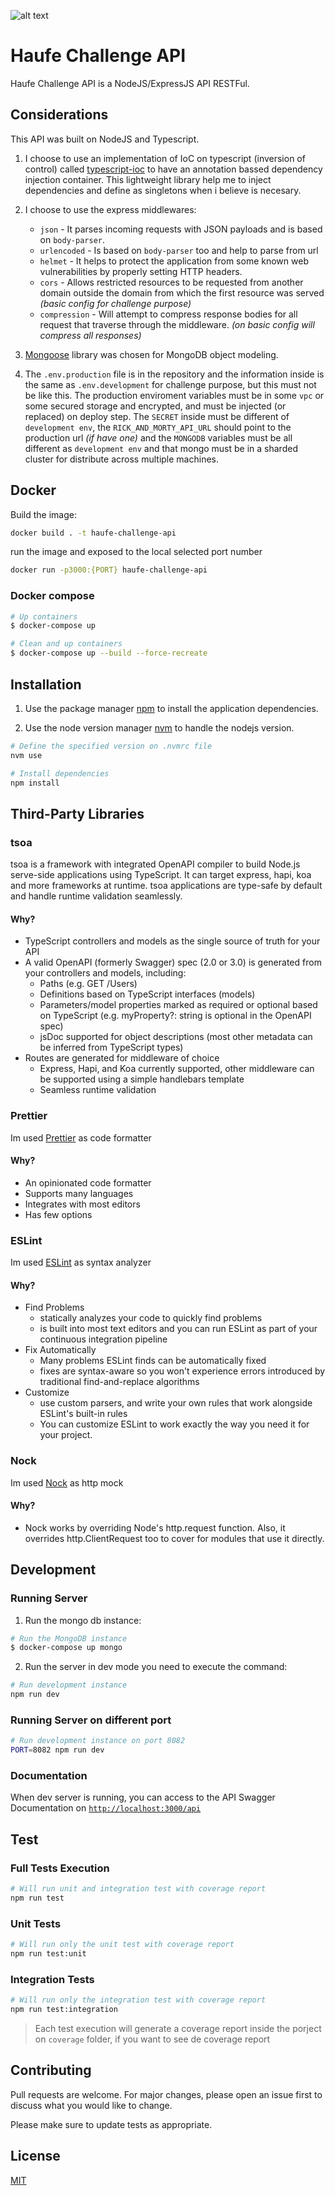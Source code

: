 ![alt text](https://pngimg.com/uploads/rick_morty/rick_morty_PNG40.png)

# Haufe Challenge API

Haufe Challenge API is a NodeJS/ExpressJS API RESTFul.

## Considerations

This API was built on NodeJS and Typescript.

1. I choose to use an implementation of IoC on typescript (inversion of control) called [typescript-ioc](https://www.npmjs.com/package/typescript-ioc) to have an annotation bassed dependency injection container. This lightweight library help me to inject dependencies and define as singletons when i believe is necesary.

2. I choose to use the express middlewares:
    - `json` - It parses incoming requests with JSON payloads and is based on `body-parser`.
    - `urlencoded` - Is based on `body-parser` too and help to parse from url
    - `helmet` - It helps to protect the application from some known web vulnerabilities by properly setting HTTP headers.
    - `cors` - Allows restricted resources to be requested from another domain outside the domain from which the first resource was served *(basic config for challenge purpose)*
    - `compression` - Will attempt to compress response bodies for all request that traverse through the middleware. *(on basic config will compress all responses)*

3. [Mongoose](https://mongoosejs.com/) library was chosen for MongoDB object modeling.

4. The `.env.production` file is in the repository and the information inside is the same as `.env.development` for challenge purpose, but this must not be like this. The production enviroment variables must be in some `vpc` or some secured storage and encrypted, and must be injected (or replaced) on deploy step.
The `SECRET` inside must be different of `development env`, the `RICK_AND_MORTY_API_URL` should point to the production url *(if have one)* and the `MONGODB` variables must be all different as `development env` and that mongo must be in a sharded cluster for distribute across multiple machines.

## Docker

Build the image:

```bash
docker build . -t haufe-challenge-api
```

run the image and exposed to the local selected port number

```bash
docker run -p3000:{PORT} haufe-challenge-api
```

### Docker compose

```bash
# Up containers
$ docker-compose up

# Clean and up containers
$ docker-compose up --build --force-recreate
```

## Installation

1. Use the package manager [npm](https://www.npmjs.com/) to install the application dependencies.

2. Use the node version manager [nvm](https://github.com/nvm-sh/nvm) to handle the nodejs version.

```bash
# Define the specified version on .nvmrc file
nvm use

# Install dependencies
npm install
```

## Third-Party Libraries

### **tsoa**

tsoa is a framework with integrated OpenAPI compiler to build Node.js serve-side applications using TypeScript. It can target express, hapi, koa and more frameworks at runtime. tsoa applications are type-safe by default and handle runtime validation seamlessly.

#### Why?

- TypeScript controllers and models as the single source of truth for your API
- A valid OpenAPI (formerly Swagger) spec (2.0 or 3.0) is generated from your controllers and models, including:
    - Paths (e.g. GET /Users)
    - Definitions based on TypeScript interfaces (models)
    - Parameters/model properties marked as required or optional based on TypeScript (e.g. myProperty?: string is optional in the OpenAPI spec)
    - jsDoc supported for object descriptions (most other metadata can be inferred from TypeScript types)
- Routes are generated for middleware of choice
    - Express, Hapi, and Koa currently supported, other middleware can be supported using a simple handlebars template
    - Seamless runtime validation

### **Prettier**
Im used [Prettier](https://prettier.io/) as code formatter

#### Why?
- An opinionated code formatter
- Supports many languages
- Integrates with most editors
- Has few options

### **ESLint**
Im used [ESLint](https://eslint.org/) as syntax analyzer

#### Why?
- Find Problems
    - statically analyzes your code to quickly find problems
    - is built into most text editors and you can run ESLint as part of your continuous integration pipeline
- Fix Automatically
    - Many problems ESLint finds can be automatically fixed
    - fixes are syntax-aware so you won't experience errors introduced by traditional find-and-replace algorithms
- Customize
    - use custom parsers, and write your own rules that work alongside ESLint's built-in rules
    - You can customize ESLint to work exactly the way you need it for your project.

### **Nock**
Im used [Nock](https://github.com/nock/nock) as http mock

#### Why?
- Nock works by overriding Node's http.request function. Also, it overrides http.ClientRequest too to cover for modules that use it directly.

## Development

### Running Server

1. Run the mongo db instance:

```bash
# Run the MongoDB instance
$ docker-compose up mongo
```

2. Run the server in dev mode you need to execute the command:

```bash
# Run development instance
npm run dev
```

### Running Server on different port


```bash
# Run development instance on port 8082
PORT=8082 npm run dev
```

### Documentation

When dev server is running, you can access to the API Swagger Documentation on [`http://localhost:3000/api`](http://localhost:3000/api)

## Test

### Full Tests Execution
```bash
# Will run unit and integration test with coverage report
npm run test
```

### Unit Tests
```bash
# Will run only the unit test with coverage report
npm run test:unit
```

### Integration Tests
```bash
# Will run only the integration test with coverage report
npm run test:integration
```

> Each test execution will generate a coverage report inside the porject on `coverage` folder, if you want to see de coverage report

## Contributing
Pull requests are welcome. For major changes, please open an issue first to discuss what you would like to change.

Please make sure to update tests as appropriate.

## License
[MIT](https://choosealicense.com/licenses/mit/)
